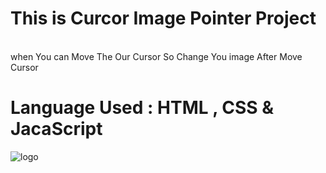 # This is Curcor Image Pointer Project

<br>
when You can Move The Our Cursor So Change You image After Move Cursor

# Language Used : HTML , CSS & JacaScript

![logo]()
